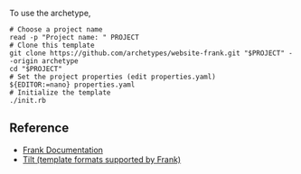 To use the archetype, 

    # Choose a project name
    read -p "Project name: " PROJECT
    # Clone this template
    git clone https://github.com/archetypes/website-frank.git "$PROJECT" --origin archetype
    cd "$PROJECT"
    # Set the project properties (edit properties.yaml)
    ${EDITOR:=nano} properties.yaml
    # Initialize the template
    ./init.rb

## Reference

 - [Frank Documentation](https://github.com/blahed/frank/)
 - [Tilt (template formats supported by Frank)](https://github.com/rtomayko/tilt)
